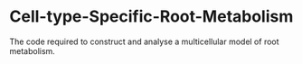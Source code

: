 # Cell-type-Specific-Root-Metabolism
The code required to construct and analyse a multicellular model of root metabolism.
